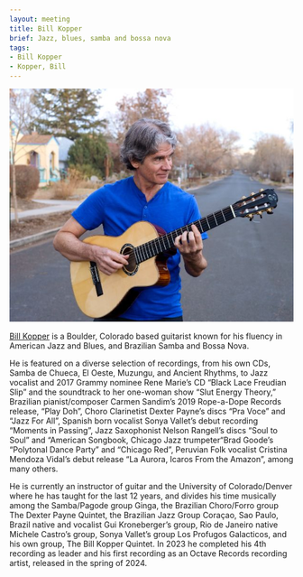 ```yaml
---
layout: meeting
title: Bill Kopper
brief: Jazz, blues, samba and bossa nova
tags:
- Bill Kopper
- Kopper, Bill
---
```

![Bill Kopper](/pics/20240529-BillKopper.jpg)

[Bill Kopper](https://billkoppermusic.com/)
is a Boulder, Colorado based guitarist known for his fluency in American Jazz and Blues, and Brazilian Samba and Bossa Nova.

He is featured on a diverse selection of recordings, from his own CDs, Samba de Chueca, El Oeste, Muzungu, and Ancient Rhythms, to Jazz vocalist and 2017 Grammy nominee Rene Marie’s CD “Black Lace Freudian Slip” and the soundtrack to her one-woman show “Slut Energy Theory,” Brazilian pianist/composer Carmen Sandim’s 2019 Rope-a-Dope Records release, “Play Doh”, Choro Clarinetist Dexter Payne’s discs “Pra Voce” and “Jazz For All”, Spanish born vocalist Sonya Vallet’s debut recording “Moments in Passing”, Jazz Saxophonist Nelson Rangell’s discs “Soul to Soul” and “American Songbook, Chicago Jazz trumpeter“Brad Goode’s “Polytonal Dance Party” and “Chicago Red”, Peruvian Folk vocalist Cristina Mendoza Vidal’s debut release “La Aurora, Icaros From the Amazon”, among many others.

He is currently an instructor of guitar and the University of Colorado/Denver where he has taught for the last 12 years, and divides his time musically among the Samba/Pagode group Ginga, the Brazilian Choro/Forro group The Dexter Payne Quintet, the Brazilian Jazz Group Coraçao, Sao Paulo, Brazil native and vocalist Gui Kroneberger’s group, Rio de Janeiro native Michele Castro’s group, Sonya Vallet’s group Los Profugos Galacticos, and his own group, The Bill Kopper Quintet. In 2023 he completed his 4th recording as leader and his first recording as an Octave Records recording artist, released in the spring of 2024. 
